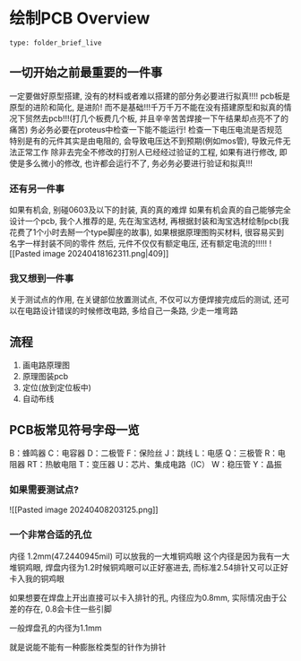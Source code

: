 # 绘制PCB Overview
 
```ccard
type: folder_brief_live
```

## 一切开始之前最重要的一件事
一定要做好原型搭建, 没有的材料或者难以搭建的部分务必要进行拟真!!!!
pcb板是原型的进阶和简化, 是进阶! 而不是基础!!!千万千万不能在没有搭建原型和拟真的情况下贸然去pcb!!!(打几个板费几个板, 并且辛辛苦苦焊接一下午结果却点亮不了的痛苦)
务必务必要在proteus中检查一下能不能运行! 检查一下电压电流是否规范 
特别是有的元件其实是由电阻的, 会导致电压达不到预期(例如mos管), 导致元件无法正常工作
除非去完全不修改的打别人已经经过验证的工程, 如果有进行修改, 即使是多么微小的修改, 也许都会运行不了, 务必务必要进行验证和拟真!!!
### 还有另一件事
如果有机会, 别碰0603及以下的封装, 真的真的难焊
如果有机会真的自己能够完全设计一个pcb, 我个人推荐的是, 先在淘宝选材, 再根据封装和淘宝选材绘制pcb(我花费了1个小时去掰一个type脚座的故事), 如果根据原理图购买材料, 很容易买到名字一样封装不同的零件
然后, 元件不仅仅有额定电压, 还有额定电流的!!!!!
![[Pasted image 20240418162311.png|409]]
### 我又想到一件事
关于测试点的作用, 在关键部位放置测试点, 不仅可以方便焊接完成后的测试, 还可以在电路设计错误的时候修改电路, 多给自己一条路, 少走一堆弯路
## 流程
1. 画电路原理图
2. 原理图装pcb
3. 定位(放到定位板中)
4. 自动布线

## PCB板常见符号字母一览
B：蜂鸣器
C：电容器
D：二极管
F：保险丝
J：跳线
L：电感
Q：三极管
R：电阻器
RT：热敏电阻
T：变压器
U：芯片、集成电路（IC）
W：稳压管
Y：晶振

### 如果需要测试点?
![[Pasted image 20240408203125.png]]

### 一个非常合适的孔位
  
内径 1.2mm(47.2440945mil)
可以放我的一大堆铜鸡眼
这个内径是因为我有一大堆铜鸡眼, 焊盘内径为1.2时候铜鸡眼可以正好塞进去, 而标准2.54排针又可以正好卡入我的铜鸡眼

如果想要在焊盘上开出直接可以卡入排针的孔, 内径应为0.8mm, 实际情况由于公差的存在, 0.8会卡住一些引脚

一般焊盘孔的内径为1.1mm

就是说能不能有一种膨胀栓类型的针作为排针
